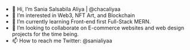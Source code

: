 - 👋 Hi, I’m Sania Salsabila Aliya | @chacaliyaa
- 👀 I’m interested in Web3, NFT Art, and Blockchain
- 🌱 I’m currently learning Front-end first Full-Stack MERN.
- 💞️ I’m looking to collaborate on E-commerce websites and web design projects for the time being.
- 📫 How to reach me Twitter: @sanialiyaa

<!---
chacaliyaa/chacaliyaa is a ✨ special ✨ repository because its `README.md` (this file) appears on your GitHub profile.
You can click the Preview link to take a look at your changes.
--->
